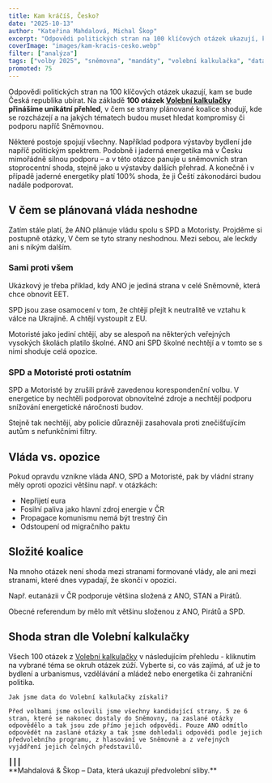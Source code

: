 ```yaml
---
title: Kam kráčíš, Česko?
date: "2025-10-13"
author: "Kateřina Mahdalová, Michal Škop"
excerpt: "Odpovědi politických stran na 100 klíčových otázek ukazují, kam se bude Česká republika ubírat."
coverImage: "images/kam-kracis-cesko.webp"
filter: ["analýza"]
tags: ["volby 2025", "sněmovna", "mandáty", "volební kalkulačka", "data", "vláda"]
promoted: 75
---
```


Odpovědi politických stran na 100 klíčových otázek ukazují, kam se bude Česká republika ubírat. Na základě **100 otázek [Volební kalkulačky](https://www.volebnikalkulacka.cz/) přinášíme unikátní přehled**, v čem se strany plánované koalice shodují, kde se rozcházejí a na jakých tématech budou muset hledat kompromisy či podporu napříč Sněmovnou.

Některé postoje spojují všechny. Například podpora výstavby bydlení jde napříč politickým spektrem. Podobně i jaderná energetika má v Česku mimořádně silnou podporu – a v této otázce panuje u sněmovních stran stoprocentní shoda, stejně jako u výstavby dalších přehrad. A konečně i v případě jaderné energetiky platí 100% shoda, že ji Čeští zákonodárci budou nadále podporovat.

## V čem se plánovaná vláda neshodne
<PartyFace party="ANO" size={15} text="" />  <PartyFace party="SPD" size={15} text="" /> <PartyFace party="Motoristé" size={15} text="" /> Zatím stále platí, že ANO plánuje vládu spolu s SPD a Motoristy. Projděme si postupně otázky, V čem se tyto strany neshodnou. Mezi sebou, ale leckdy ani s nikým dalším.

### Sami proti všem
<PartyFace party="ANO" size={15} text="" /> Ukázkový je třeba příklad, kdy ANO je jediná strana v celé Sněmovně, která chce obnovit EET.

<PartyFace party="SPD" size={15} text="" /> SPD jsou zase osamocení v tom, že chtějí přejít k neutralitě ve vztahu k válce na Ukrajině. A chtějí vystoupit z EU.

<PartyFace party="Motoristé" size={15} text="" /> Motoristé jako jediní chtějí, aby se alespoň na některých veřejných vysokých školách platilo školné. ANO ani SPD školné nechtějí a v tomto se s nimi shoduje celá opozice.

### SPD a Motoristé proti ostatním
<PartyFace party="SPD" size={15} text="" /> <PartyFace party="Motoristé" size={15} text="" /> SPD a Motoristé by zrušili právě zavedenou korespondenční volbu. V energetice by nechtěli podporovat obnovitelné zdroje a nechtějí podporu snížování energetické náročnosti budov.

Stejně tak nechtějí, aby policie důrazněji zasahovala proti znečišťujícím autům s nefunkčními filtry.

## Vláda vs. opozice
<PartyFace party="ANO" size={15} text="" />  <PartyFace party="SPD" size={15} text="" /> <PartyFace party="Motoristé" size={15} text="" /> Pokud opravdu vznikne vláda ANO, SPD a Motoristé, pak by vládní strany měly oproti opozici většinu např. v otázkách:
- Nepřijetí eura
- Fosilní paliva jako hlavní zdroj energie v ČR
- Propagace komunismu nemá být trestný čin
- Odstoupení od migračního paktu

## Složité koalice
Na mnoho otázek není shoda mezi stranami formované vlády, ale ani mezi stranami, které dnes vypadají, že skončí v opozici.

<PartyFace party="ANO" size={15} text="" /> <PartyFace party="STAN" size={15} text="" /> <PartyFace party="Piráti" size={15} text="" /> Např. eutanázii v ČR podporuje většina složená z ANO, STAN a Pirátů.

<PartyFace party="ANO" size={15} text="" /> <PartyFace party="Piráti" size={15} text="" /> <PartyFace party="SPD" size={15} text="" /> Obecné referendum by mělo mít většinu složenou z ANO, Pirátů a SPD.

## Shoda stran dle Volební kalkulačky

Všech 100 otázek z [Volební kalkulačky](https://www.volebnikalkulacka.cz/) v následujícím přehledu - kliknutím na vybrané téma se okruh otázek zúží. Vyberte si, co vás zajímá, ať už je to bydlení a urbanismus, vzdělávání a mládež nebo energetika či zahraniční politika.

<MotionsStancesTable dataFile="data.json" showTags />

```box
Jak jsme data do Volební kalkulačky získali?

Před volbami jsme oslovili jsme všechny kandidující strany. 5 ze 6 stran, které se nakonec dostaly do Sněmovny, na zaslané otázky odpovědělo a tak jsou zde přímo jejich odpovědi. Pouze ANO odmítlo odpovědět na zaslané otázky a tak jsme dohledali odpovědi podle jejich předvolebního programu, z hlasování ve Sněmovně a z veřejných vyjádření jejich čelných představilů.
```


<div style={{ textAlign: 'center' }}>┃┃┃</div>

<div style={{ textAlign: 'center' }}>**Mahdalová & Škop – Data, která ukazují předvolební sliby.**</div>
